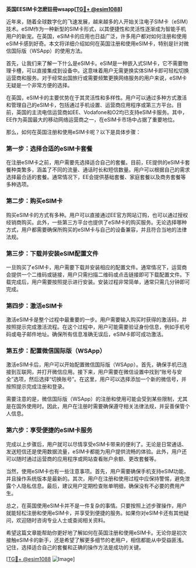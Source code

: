 **英国EESIM卡怎麽註冊wsapp[[TG💪+ @esim1088](https://t.me/s/esim1088)]**

近年来，随着全球数字化的飞速发展，越来越多的人开始关注电子SIM卡（eSIM）技术。eSIM作为一种新型的SIM卡形式，以其便捷性和灵活性逐渐成为智能手机用户的新宠。在英国，eSIM卡的应用也日益广泛，许多用户都对如何注册和使用eSIM卡感到好奇。本文将详细介绍如何在英国注册和使用eSIM卡，特别是针对微信国际版（WSApp）的使用方法。

首先，让我们来了解一下什么是eSIM卡。eSIM是一种嵌入式SIM卡，它不需要物理卡槽，可以直接集成到设备中。这意味着用户无需更换实体SIM卡即可轻松切换运营商和服务。对于经常出国旅行或需要频繁更换网络服务的用户来说，eSIM卡无疑是一个非常方便的选择。

在英国，eSIM卡的主要优势在于其灵活性和多样性。用户可以通过多种方式激活和管理自己的eSIM卡，包括通过手机设置、运营商应用程序或第三方平台。目前，英国的主流电信运营商如EE、Vodafone和O2均已支持eSIM卡服务。其中，EE作为英国最大的移动网络运营商之一，在eSIM卡市场中占据了重要地位。

那么，如何在英国注册和使用eSIM卡呢？以下是具体步骤：

### 第一步：选择合适的eSIM卡套餐

在注册eSIM卡之前，用户需要先选择适合自己的套餐。目前，EE提供的eSIM卡套餐种类繁多，涵盖了不同的流量、通话时长和短信数量。用户可以根据自己的需求选择最合适的套餐。通常情况下，EE会提供基础套餐、家庭套餐以及商务套餐等多种选项。

### 第二步：购买eSIM卡

购买eSIM卡的方式有多种。用户可以直接通过EE官方网站订购，也可以通过授权经销商购买。此外，一些第三方平台也提供了eSIM卡的购买服务。无论选择哪种方式，用户都需要确保所购买的eSIM卡与自己的设备兼容，并且符合当地的法律法规。

### 第三步：下载并安装eSIM配置文件

一旦购买了eSIM卡，用户需要下载并安装相应的配置文件。通常情况下，运营商会提供一个二维码或链接，用户只需扫描二维码或点击链接即可下载配置文件。下载完成后，用户需要按照提示进行安装。安装过程非常简单，通常只需几分钟即可完成。

### 第四步：激活eSIM卡

激活eSIM卡是整个过程中最重要的一步。用户需要输入购买时获得的激活码，并按照提示完成激活流程。在这个过程中，用户可能需要验证身份信息，例如手机号码或电子邮件地址。确保所有信息准确无误后，eSIM卡即可成功激活。

### 第五步：配置微信国际版（WSApp）

激活eSIM卡后，用户可以开始配置微信国际版（WSApp）。首先，确保手机已连接到互联网，并打开微信应用。接下来，用户需要在微信设置中找到“账号与安全”选项，然后选择“切换账号”。在这里，用户可以选择添加一个新的微信号，并按照提示完成注册和登录。

需要注意的是，微信国际版（WSApp）的注册和使用可能会受到某些限制，尤其是在国外使用时。因此，用户在注册时需要确保遵守相关法律法规，并妥善保管个人信息。

### 第六步：享受便捷的eSIM卡服务

完成以上步骤后，用户就可以尽情享受eSIM卡带来的便利了。无论是日常通话、发送短信还是使用数据流量，eSIM卡都能为用户提供流畅的体验。此外，用户还可以随时通过运营商的应用程序或网站查看账户余额、更改套餐等。

当然，使用eSIM卡也有一些注意事项。首先，用户需要确保手机支持eSIM功能，并且操作系统版本是最新的。其次，用户在注册和使用过程中应保持警惕，避免泄露个人隐私信息。最后，建议用户定期检查账单明细，确保没有不必要的费用产生。

总之，在英国使用eSIM卡并不是一件复杂的事情。只要按照上述步骤操作，用户就能轻松注册和使用eSIM卡，并享受到便捷的服务。如果你对eSIM卡还有其他疑问，欢迎随时咨询专业人士或查阅相关资料。

希望这篇文章能帮助你更好地了解如何在英国注册和使用eSIM卡。无论你是初次接触eSIM卡的新手，还是希望了解更多细节的老用户，相信都能从中受益匪浅。记住，选择适合自己的套餐和正确的操作方法是成功的关键。

[[TG💪+ @esim1088](https://t.me/s/esim1088) ![Image](https://i.postimg.cc/4NQfJmqS/Snipaste-2025-05-13-00-14-12.png)]